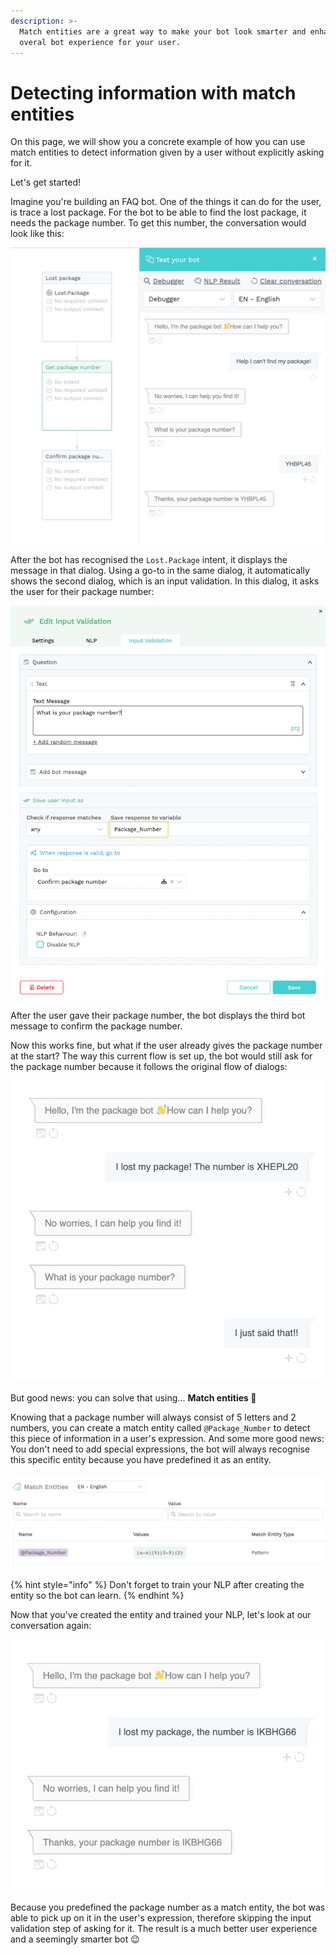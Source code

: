 ```yaml
---
description: >-
  Match entities are a great way to make your bot look smarter and enhance the
  overal bot experience for your user.
---
```


# Detecting information with match entities

On this page, we will show you a concrete example of how you can use match entities to detect information given by a user without explicitly asking for it. 

Let's get started! 

Imagine you're building an FAQ bot. One of the things it can do for the user, is trace a lost package. For the bot to be able to find the lost package, it needs the package number. To get this number, the conversation would look like this: 

![On the left you can see the bot dialog flow. On the right, the actual conversation](../../../.gitbook/assets/packie.png)

After the bot has recognised the `Lost.Package` intent, it displays the message in that dialog. Using a go-to in the same dialog, it automatically shows the second dialog, which is an input validation. In this dialog, it asks the user for their package number:

![The input validation dialog](../../../.gitbook/assets/numb.png)

After the user gave their package number, the bot displays the third bot message to confirm the package number.

Now this works fine, but what if the user already gives the package number at the start? The way this current flow is set up, the bot would still ask for the package number because it follows the original flow of dialogs:

![The bot doesn&apos;t come across very smart right now...](../../../.gitbook/assets/bad.png)

But good news: you can solve that using... **Match entities 🤩**

Knowing that a package number will always consist of 5 letters and 2 numbers, you can create a match entity called `@Package_Number` to detect this piece of information in a user's expression. And some more good news: You don't need to add special expressions, the bot will always recognise this specific entity because you have predefined it as an entity.

![This match entity automatically detects information with a certain pattern](../../../.gitbook/assets/pattern.png)

{% hint style="info" %}
Don't forget to train your NLP after creating the entity so the bot can learn.
{% endhint %}

Now that you've created the entity and trained your NLP, let's look at our conversation again:

![The bot now recognises the package number without asking for it](../../../.gitbook/assets/matchh.png)

Because you predefined the package number as a match entity, the bot was able to pick up on it in the user's expression, therefore skipping the input validation step of asking for it. The result is a much better user experience and a seemingly smarter bot 😉

